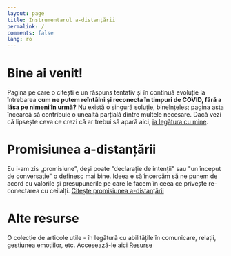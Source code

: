 ```yaml
---
layout: page
title: Instrumentarul a-distanțării
permalink: /
comments: false
lang: ro
---
```


# Bine ai venit!

Pagina pe care o citești e un răspuns tentativ și în continuă evoluție la întrebarea **cum ne putem reîntâlni și reconecta în timpuri de COVID, fără a lăsa pe nimeni în urmă?** Nu există o singură soluție, bineînțeles; pagina asta încearcă să contribuie o unealtă parțială dintre multele necesare.
Dacă vezi că lipsește ceva ce crezi că ar trebui să apară aici, [ia legătura cu mine]({{site.baseurl}}/contact).

# Promisiunea a-distanțării


Eu i-am zis „promisiune”, deși poate "declarație de intenții" sau "un început de conversație" o definesc mai bine. Ideea e să încercăm să ne punem de acord cu valorile și presupunerile pe care le facem în ceea ce privește re-conectarea cu ceilalți.
<a class="btn btn-primary btn-lg" href="{{site.baseurl}}/pledge">Citește promisiunea a-distanțării</a>


# Alte resurse
O colecție de articole utile - în legătură cu abilitățile în comunicare, relații, gestiunea emoțiilor, etc. Accesează-le aici <a class="btn btn-primary btn-sm" href="{{site.baseurl}}/resources">Resurse</a>